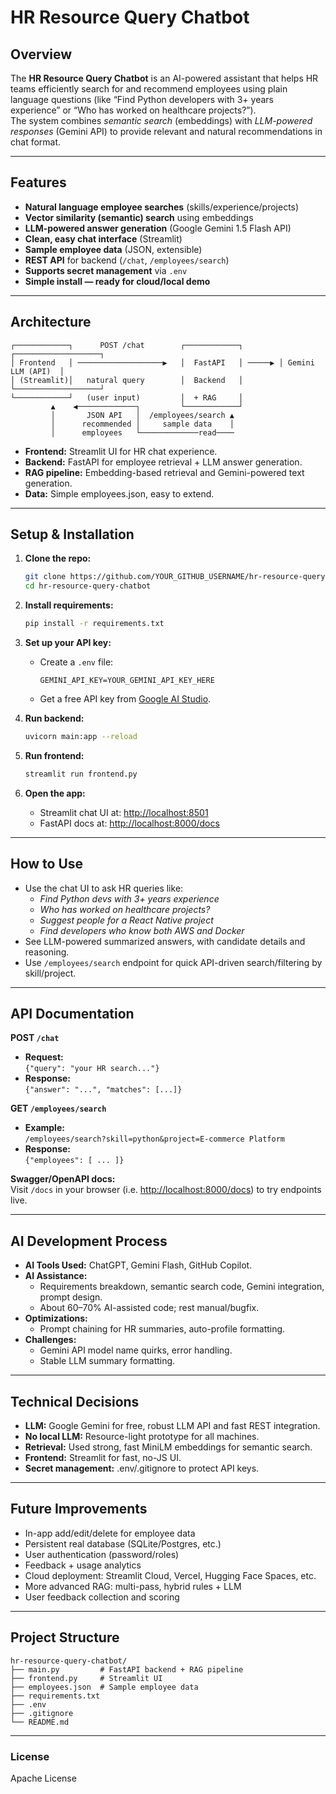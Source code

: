 # HR Resource Query Chatbot

## Overview

The **HR Resource Query Chatbot** is an AI-powered assistant that helps HR teams efficiently search for and recommend employees using plain language questions (like “Find Python developers with 3+ years experience” or “Who has worked on healthcare projects?”).  
The system combines *semantic search* (embeddings) with *LLM-powered responses* (Gemini API) to provide relevant and natural recommendations in chat format.

***

## Features

- **Natural language employee searches** (skills/experience/projects)
- **Vector similarity (semantic) search** using embeddings
- **LLM-powered answer generation** (Google Gemini 1.5 Flash API)
- **Clean, easy chat interface** (Streamlit)
- **Sample employee data** (JSON, extensible)
- **REST API** for backend (`/chat`, `/employees/search`)
- **Supports secret management** via `.env`
- **Simple install — ready for cloud/local demo**

***

## Architecture

```
┌────────────┐      POST /chat        ┌────────────┐        ┌───────────────────┐
│ Frontend   │ ───────────────────▶   │  FastAPI   │ ─────▶ │ Gemini LLM (API)  │
│ (Streamlit)│   natural query        │  Backend   │        └───────────────────┘
└────────────┘   (user input)         │  + RAG     │
         ▲    ◀─────────────┐         └────────────┘
         │       JSON API   │  /employees/search ▲
         │      recommended │     sample data    │
         │      employees   └─────────────read────
```
- **Frontend:** Streamlit UI for HR chat experience.
- **Backend:** FastAPI for employee retrieval + LLM answer generation.
- **RAG pipeline:** Embedding-based retrieval and Gemini-powered text generation.
- **Data:** Simple employees.json, easy to extend.

***

## Setup & Installation

1. **Clone the repo:**
   ```sh
   git clone https://github.com/YOUR_GITHUB_USERNAME/hr-resource-query-chatbot.git
   cd hr-resource-query-chatbot
   ```

2. **Install requirements:**
   ```sh
   pip install -r requirements.txt
   ```

3. **Set up your API key:**
   - Create a `.env` file:
     ```
     GEMINI_API_KEY=YOUR_GEMINI_API_KEY_HERE
     ```
   - Get a free API key from [Google AI Studio](https://makersuite.google.com/app/apikey).

4. **Run backend:**
   ```sh
   uvicorn main:app --reload
   ```

5. **Run frontend:**
   ```sh
   streamlit run frontend.py
   ```

6. **Open the app:**
   - Streamlit chat UI at: [http://localhost:8501](http://localhost:8501)
   - FastAPI docs at: [http://localhost:8000/docs](http://localhost:8000/docs)

***

## How to Use

- Use the chat UI to ask HR queries like:
  - *Find Python devs with 3+ years experience*
  - *Who has worked on healthcare projects?*
  - *Suggest people for a React Native project*
  - *Find developers who know both AWS and Docker*
- See LLM-powered summarized answers, with candidate details and reasoning.
- Use `/employees/search` endpoint for quick API-driven search/filtering by skill/project.

***

## API Documentation

**POST `/chat`**
- **Request:**  
  `{"query": "your HR search..."}`
- **Response:**  
  `{"answer": "...", "matches": [...]}`

**GET `/employees/search`**
- **Example:**  
  `/employees/search?skill=python&project=E-commerce Platform`
- **Response:**  
  `{"employees": [ ... ]}`

**Swagger/OpenAPI docs:**  
Visit `/docs` in your browser (i.e. [http://localhost:8000/docs](http://localhost:8000/docs)) to try endpoints live.

***

## AI Development Process

- **AI Tools Used:** ChatGPT, Gemini Flash, GitHub Copilot.
- **AI Assistance:**  
  - Requirements breakdown, semantic search code, Gemini integration, prompt design.
  - About 60–70% AI-assisted code; rest manual/bugfix.
- **Optimizations:**  
  - Prompt chaining for HR summaries, auto-profile formatting.
- **Challenges:**  
  - Gemini API model name quirks, error handling.
  - Stable LLM summary formatting.

***

## Technical Decisions

- **LLM:** Google Gemini for free, robust LLM API and fast REST integration.
- **No local LLM:** Resource-light prototype for all machines.
- **Retrieval:** Used strong, fast MiniLM embeddings for semantic search.
- **Frontend:** Streamlit for fast, no-JS UI.
- **Secret management:** .env/.gitignore to protect API keys.

***

## Future Improvements

- In-app add/edit/delete for employee data
- Persistent real database (SQLite/Postgres, etc.)
- User authentication (password/roles)
- Feedback + usage analytics
- Cloud deployment: Streamlit Cloud, Vercel, Hugging Face Spaces, etc.
- More advanced RAG: multi-pass, hybrid rules + LLM
- User feedback collection and scoring

***


## Project Structure

```
hr-resource-query-chatbot/
├── main.py         # FastAPI backend + RAG pipeline
├── frontend.py     # Streamlit UI
├── employees.json  # Sample employee data
├── requirements.txt
├── .env
├── .gitignore
└── README.md
```

***

### License

Apache License
